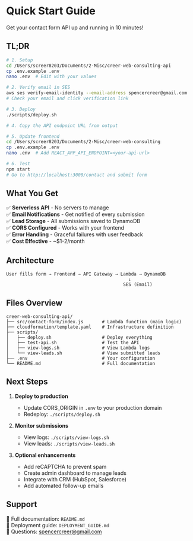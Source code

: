# Quick Start Guide

Get your contact form API up and running in 10 minutes!

## TL;DR

```bash
# 1. Setup
cd /Users/screer8203/Documents/2-Misc/creer-web-consulting-api
cp .env.example .env
nano .env  # Edit with your values

# 2. Verify email in SES
aws ses verify-email-identity --email-address spencercreer@gmail.com
# Check your email and click verification link

# 3. Deploy
./scripts/deploy.sh

# 4. Copy the API endpoint URL from output

# 5. Update frontend
cd /Users/screer8203/Documents/2-Misc/creer-web-consulting
cp .env.example .env
nano .env  # Add REACT_APP_API_ENDPOINT=<your-api-url>

# 6. Test
npm start
# Go to http://localhost:3000/contact and submit form
```

## What You Get

✅ **Serverless API** - No servers to manage  
✅ **Email Notifications** - Get notified of every submission  
✅ **Lead Storage** - All submissions saved to DynamoDB  
✅ **CORS Configured** - Works with your frontend  
✅ **Error Handling** - Graceful failures with user feedback  
✅ **Cost Effective** - ~$1-2/month  

## Architecture

```
User fills form → Frontend → API Gateway → Lambda → DynamoDB
                                              ↓
                                            SES (Email)
```

## Files Overview

```
creer-web-consulting-api/
├── src/contact-form/index.js       # Lambda function (main logic)
├── cloudformation/template.yaml    # Infrastructure definition
├── scripts/
│   ├── deploy.sh                   # Deploy everything
│   ├── test-api.sh                 # Test the API
│   ├── view-logs.sh                # View Lambda logs
│   └── view-leads.sh               # View submitted leads
├── .env                            # Your configuration
└── README.md                       # Full documentation
```

## Next Steps

1. **Deploy to production**
   - Update CORS_ORIGIN in `.env` to your production domain
   - Redeploy: `./scripts/deploy.sh`

2. **Monitor submissions**
   - View logs: `./scripts/view-logs.sh`
   - View leads: `./scripts/view-leads.sh`

3. **Optional enhancements**
   - Add reCAPTCHA to prevent spam
   - Create admin dashboard to manage leads
   - Integrate with CRM (HubSpot, Salesforce)
   - Add automated follow-up emails

## Support

📖 Full documentation: `README.md`  
🚀 Deployment guide: `DEPLOYMENT_GUIDE.md`  
📧 Questions: spencercreer@gmail.com
